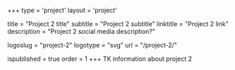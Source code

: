 +++
type = 'project'
layout = 'project'

title = "Project 2 title"
subtitle = "Project 2 subtitle"
linktitle = "Project 2 link"
description = "Project 2 social media description?"

logoslug = "project-2"
logotype = "svg"
url = "/project-2/"

ispublished = true
order = 1
+++
TK information about project 2
